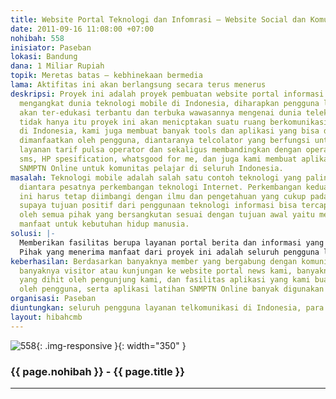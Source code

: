 ```yaml
---
title: Website Portal Teknologi dan Infomrasi – Website Social dan Komunitas
date: 2011-09-16 11:08:00 +07:00
nohibah: 558
inisiator: Paseban
lokasi: Bandung
dana: 1 Miliar Rupiah
topik: Meretas batas – kebhinekaan bermedia
lama: Aktifitas ini akan berlangsung secara terus menerus
deskripsi: Proyek ini adalah proyek pembuatan website portal informasi yang spesifik
  mengangkat dunia teknologi mobile di Indonesia, diharapkan pengguna layanan telekomunikasi
  akan ter-edukasi terbantu dan terbuka wawasannya mengenai dunia telekomunikasi,
  tidak hanya itu proyek ini akan menicptakan suatu ruang berkomunikasi para komunitas
  di Indonesia, kami juga membuat banyak tools dan aplikasi yang bisa digunakan dan
  dimanfaatkan oleh pengguna, diantaranya telcolator yang berfungsi untuk menghitung
  layanan tarif pulsa operator dan sekaligus membandingkan dengan operator lain, free
  sms, HP spesification, whatsgood for me, dan juga kami membuat aplikasi Latihan
  SNMPTN Online untuk komunitas pelajar di seluruh Indonesia.
masalah: Teknologi mobile adalah salah satu contoh teknologi yang paling cepat perkembangannya
  diantara pesatnya perkembangan teknologi Internet. Perkembangan kedua teknologi
  ini harus tetap diimbangi dengan ilmu dan pengetahuan yang cukup pada sisi pengguna,
  supaya tujuan positif dari penggunaan teknologi informasi bisa tercapai dan dirasakan
  oleh semua pihak yang bersangkutan sesuai dengan tujuan awal yaitu memberikan banyak
  manfaat untuk kebutuhan hidup manusia.
solusi: |-
  Memberikan fasilitas berupa layanan portal berita dan informasi yang memuat banyak konten seputar teknologi mobile, berupa informasi berita, artikel dan lainnya, yang tentunya akan sangat berguna bagi para pengguna layanan telekomunikais di Indoensia, tidak hanya itu kami akan membantu pengguna layanan telekomunikasi dengan banyak tools dan aplikasi.
  Pihak yang menerima manfaat dari proyek ini adalah seluruh pengguna layanan telkomunikasi di Indonesia, para pengguna layanan telekomunikasi, para pelaku bisnis telekomunikasi dan tentunya pemerintah sebagai penyelenggara dan pengawas penggunaan layanan dan bisnis telekomunikasi.
keberhasilan: Berdasarkan banyaknya member yang bergabung dengan komunitas paseban.com,
  banyaknya visitor atau kunjungan ke website portal news kami, banyaknya page views
  yang dihit oleh pengunjung kami, dan fasilitas aplikasi yang kami buat banyak digunakan
  oleh pengguna, serta aplikasi latihan SNMPTN Online banyak digunakan oleh pelajar.
organisasi: Paseban
diuntungkan: seluruh pengguna layanan telkomunikasi di Indonesia, para pengguna layanan telekomunikasi, para pelaku bisnis telekomunikasi dan tentunya pemerintah sebagai penyelenggara dan pengawas penggunaan layanan dan bisnis telekomunikasi
layout: hibahcmb
---
```


![558](/static/img/hibahcmb/558.png){: .img-responsive }{: width="350" }

### {{ page.nohibah }} - {{ page.title }}

---
